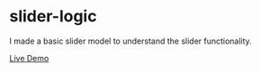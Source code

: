 # slider-logic

I made a basic slider model to understand the slider functionality.

[Live Demo](https://efeerdem7.github.io/slider)
